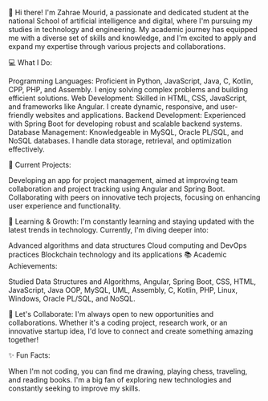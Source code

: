 👋 Hi there! I'm Zahrae Mourid, a passionate and dedicated student at the national School of artificial intelligence and digital, where I'm pursuing my studies in technology and engineering. My academic journey has equipped me with a diverse set of skills and knowledge, and I'm excited to apply and expand my expertise through various projects and collaborations.

💻 What I Do:

Programming Languages: Proficient in Python, JavaScript, Java, C, Kotlin, CPP, PHP, and Assembly. I enjoy solving complex problems and building efficient solutions.
Web Development: Skilled in HTML, CSS, JavaScript, and frameworks like Angular. I create dynamic, responsive, and user-friendly websites and applications.
Backend Development: Experienced with Spring Boot for developing robust and scalable backend systems.
Database Management: Knowledgeable in MySQL, Oracle PL/SQL, and NoSQL databases. I handle data storage, retrieval, and optimization effectively.

🔭 Current Projects:

Developing an app for project management, aimed at improving team collaboration and project tracking using Angular and Spring Boot.
Collaborating with peers on innovative tech projects, focusing on enhancing user experience and functionality.

🌱 Learning & Growth:
I'm constantly learning and staying updated with the latest trends in technology. Currently, I'm diving deeper into:

Advanced algorithms and data structures
Cloud computing and DevOps practices
Blockchain technology and its applications
📚 Academic Achievements:

Studied Data Structures and Algorithms, Angular, Spring Boot, CSS, HTML, JavaScript, Java OOP, MySQL, UML, Assembly, C, Kotlin, PHP, Linux, Windows, Oracle PL/SQL, and NoSQL.
 

👯 Let's Collaborate:
I'm always open to new opportunities and collaborations. Whether it's a coding project, research work, or an innovative startup idea, I'd love to connect and create something amazing together!
 
✨ Fun Facts:

When I'm not coding, you can find me drawing, playing chess, traveling, and reading books.
I'm a big fan of exploring new technologies and constantly seeking to improve my skills.
